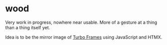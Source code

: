 # wood

Very work in progress, nowhere near usable. More of a gesture at a thing than
a thing itself yet.

Idea is to be the mirror image of [Turbo Frames](https://turbo.hotwired.dev/handbook/introduction)
using JavaScript and HTMX.
